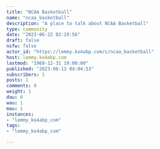 ```yaml
---
title: "NCAA Basketball" 
name: "ncaa_basketball"
description: "A place to talk about NCAA Basketball"
type: community
date: "2023-06-22 02:19:56"
draft: false
nsfw: false
actor_id: "https://lemmy.ko4abp.com/c/ncaa_basketball"
host: lemmy.ko4abp.com
lastmod: "1969-12-31 19:00:00"
published: "2023-06-13 04:04:53"
subscribers: 1
posts: 1
comments: 0
weight: 1
dau: 0
wau: 1
mau: 1
instances:
- "lemmy_ko4abp_com"
tags: 
- "lemmy_ko4abp_com"

---
```

